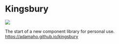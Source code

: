 Kingsbury
=========

![](https://github.com/adamaho/kingsbury/workflows/tests/badge.svg)

The start of a new component library for personal use. https://adamaho.github.io/kingsbury
